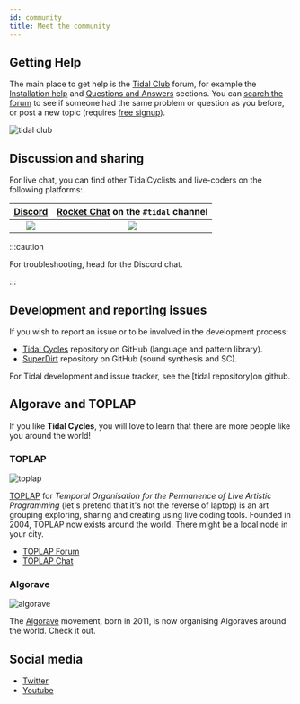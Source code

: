 ```yaml
---
id: community
title: Meet the community 
---
```


## Getting Help

The main place to get help is the [Tidal
Club](https://club.tidalcycles.org/) forum, for example the
[Installation help](https://club.tidalcycles.org/c/installation/5) and
[Questions and Answers](https://club.tidalcycles.org/c/q-and-a/9)
sections. You can [search the
forum](https://club.tidalcycles.org/search) to see if someone had the
same problem or question as you before, or post a new topic (requires [free signup](https://club.tidalcycles.org/signup)).

![tidal club](tidalclub.png)

## Discussion and sharing

For live chat, you can find other TidalCyclists and live-coders on the following platforms:

[Discord](https://discord.com/invite/CqWhZEfNbq)             | [Rocket Chat](https://chat.toplap.org/channel/tidal) on the `#tidal` channel
:-----------------------------------------------------------:|:-------------------------:
![](discord.png)                                             |  ![](rocketchat.png)

:::caution

For troubleshooting, head for the Discord chat.

:::

## Development and reporting issues

If you wish to report an issue or to be involved in the development process:
- [Tidal Cycles](https://github.com/tidalcycles/tidal) repository on GitHub (language and pattern library).
- [SuperDirt](https://github.com/musikinformatik/SuperDirt) repository on GitHub (sound synthesis and SC).

For Tidal development and issue tracker, see the [tidal
repository]on github.

## Algorave and TOPLAP

If you like **Tidal Cycles**, you will love to learn that there are more people like you around the world! 

### TOPLAP
![toplap](toplap.png)

[TOPLAP](https://toplap.org/) for *Temporal Organisation for the Permanence of Live Artistic Programming* (let's pretend that it's not the reverse of laptop) is an art grouping exploring, sharing and creating using live coding tools. Founded in 2004, TOPLAP now exists around the world. There might be a local node in your city.
* [TOPLAP Forum](https://forum.toplap.org/)
* [TOPLAP Chat](https://chat.toplap.org/)

### Algorave
![algorave](algorave.png)

The [Algorave](https://algorave.com/) movement, born in 2011, is now organising Algoraves around the world. Check it out.


## Social media

* [Twitter](https://twitter.com/tidalcycles)
* [Youtube](https://youtube.com/tidalcycles)
